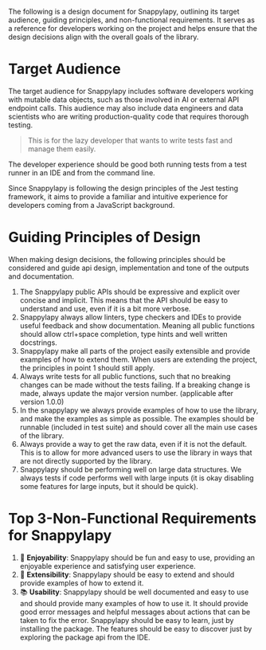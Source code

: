 The following is a design document for Snappylapy, outlining its target audience, guiding principles, and non-functional requirements. It serves as a reference for developers working on the project and helps ensure that the design decisions align with the overall goals of the library.

# Target Audience
The target audience for Snappylapy includes software developers working with mutable data objects, such as those involved in AI or external API endpoint calls. This audience may also include data engineers and data scientists who are writing production-quality code that requires thorough testing.

> This is for the lazy developer that wants to write tests fast and manage them easily.

The developer experience should be good both running tests from a test runner in an IDE and from the command line.

Since Snappylapy is following the design principles of the Jest testing framework, it aims to provide a familiar and intuitive experience for developers coming from a JavaScript background.

# Guiding Principles of Design
When making design decisions, the following principles should be considered and guide api design, implementation and tone of the outputs and documentation.

1. The Snappylapy public APIs should be expressive and explicit over concise and implicit. This means that the API should be easy to understand and use, even if it is a bit more verbose.
2. Snappylapy always allow linters, type checkers and IDEs to provide useful feedback and show documentation. Meaning all public functions should allow ctrl+space completion, type hints and well written docstrings.
3. Snappylapy make all parts of the project easily extensible and provide examples of how to extend them. When users are extending the project, the principles in point 1 should still apply.
4. Always write tests for all public functions, such that no breaking changes can be made without the tests failing. If a breaking change is made, always update the major version number. (applicable after version 1.0.0)
5. In the snappylapy we always provide examples of how to use the library, and make the examples as simple as possible. The examples should be runnable (included in test suite) and should cover all the main use cases of the library.
6. Always provide a way to get the raw data, even if it is not the default. This is to allow for more advanced users to use the library in ways that are not directly supported by the library.
7. Snappylapy should be performing well on large data structures. We always tests if code performs well with large inputs (it is okay disabling some features for large inputs, but it should be quick).

# Top 3-Non-Functional Requirements for Snappylapy
1. 🎉 **Enjoyability**: Snappylapy should be fun and easy to use, providing an enjoyable experience and satisfying user experience.
2. 🧩 **Extensibility**: Snappylapy should be easy to extend and should provide examples of how to extend it.
3. 📚 **Usability**: Snappylapy should be well documented and easy to use and should provide many examples of how to use it. It should provide good error messages and helpful messages about actions that can be taken to fix the error. Snappylapy should be easy to learn, just by installing the package. The features should be easy to discover just by exploring the package api from the IDE.
